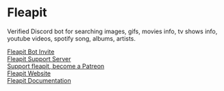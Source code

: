 # Fleapit
Verified Discord bot for searching images, gifs, movies info, tv shows info, youtube videos, spotify song, albums, artists.

[Fleapit Bot Invite](https://discord.com/oauth2/authorize?client_id=767557165224689724&scope=bot&permissions=27648) <br/>
[Fleapit Support Server](https://discord.gg/8ZSbqe9N7a) <br/>
[Support fleapit, become a Patreon](https://buymeacoffee.com/fleapit) <br/> 
[Fleapit Website](https://fleapit.me/) <br/> 
[Fleapit Documentation](https://docs.fleapit.me/) <br/> 



